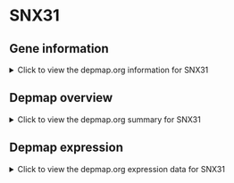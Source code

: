 <h1>SNX31</h1>

<h2>Gene information</h2>
<details>
  <summary>Click to view the depmap.org information for SNX31</summary>
  <iframe src="https://depmap.org/portal/gene/SNX31?tab=about" style="border:none;width:100%;height:800px"></iframe>
</details>

<h2>Depmap overview</h2>
<details>
  <summary>Click to view the depmap.org summary for SNX31</summary>
  <iframe src="https://depmap.org/portal/gene/SNX31?tab=overview" style="border:none;width:100%;height:800px"></iframe>
</details>

<h2>Depmap expression</h2>
<details>
  <summary>Click to view the depmap.org expression data for SNX31</summary>
  <iframe src="https://depmap.org/portal/gene/SNX31?tab=characterization" style="border:none;width:100%;height:800px"></iframe>
</details>


<!--
<h2>Reactome Pathway diagram</h2>
PNAME
-->


